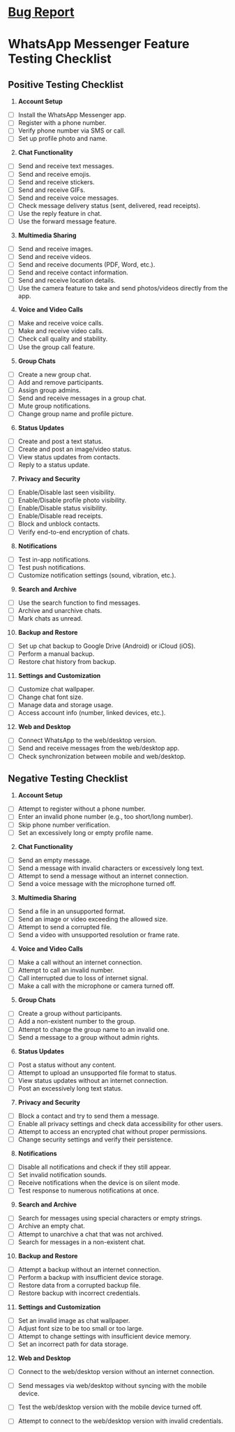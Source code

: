 # [Bug Report](https://docs.google.com/spreadsheets/d/1ywhOfQO-MuCqIasLd8PvBEEiugHt4QTsaVTWX_Kyxvk/edit?usp=sharing)
# WhatsApp Messenger Feature Testing Checklist

## Positive Testing Checklist 
1. **Account Setup**
- [ ] Install the WhatsApp Messenger app.
- [ ] Register with a phone number.
- [ ] Verify phone number via SMS or call.
- [ ] Set up profile photo and name.
2. **Chat Functionality**
- [ ] Send and receive text messages.
- [ ] Send and receive emojis.
- [ ] Send and receive stickers.
- [ ] Send and receive GIFs.
- [ ] Send and receive voice messages.
- [ ]  Check message delivery status (sent, delivered, read receipts).
- [ ] Use the reply feature in chat.
- [ ] Use the forward message feature.
3. **Multimedia Sharing**
- [ ] Send and receive images.
- [ ] Send and receive videos.
- [ ] Send and receive documents (PDF, Word, etc.).
- [ ] Send and receive contact information.
- [ ] Send and receive location details.
- [ ] Use the camera feature to take and send photos/videos directly from the app.
4. **Voice and Video Calls**
- [ ] Make and receive voice calls.
- [ ] Make and receive video calls.
- [ ] Check call quality and stability.
- [ ] Use the group call feature.
5. **Group Chats**
- [ ] Create a new group chat.
- [ ]  Add and remove participants.
- [ ]  Assign group admins.
- [ ]  Send and receive messages in a group chat.
- [ ]  Mute group notifications.
- [ ]  Change group name and profile picture.
6. **Status Updates**
- [ ] Create and post a text status.
- [ ]  Create and post an image/video status.
- [ ]  View status updates from contacts.
- [ ]  Reply to a status update.
7. **Privacy and Security**
- [ ] Enable/Disable last seen visibility.
- [ ] Enable/Disable profile photo visibility.
- [ ] Enable/Disable status visibility.
- [ ] Enable/Disable read receipts.
- [ ] Block and unblock contacts.
- [ ] Verify end-to-end encryption of chats.
8. **Notifications**
- [ ] Test in-app notifications.
- [ ] Test push notifications.
- [ ]  Customize notification settings (sound, vibration, etc.).
9. **Search and Archive**
- [ ] Use the search function to find messages.
- [ ] Archive and unarchive chats.
- [ ] Mark chats as unread.
10. **Backup and Restore**
- [ ] Set up chat backup to Google Drive (Android) or iCloud (iOS).
- [ ] Perform a manual backup.
- [ ] Restore chat history from backup.
11. **Settings and Customization**
- [ ] Customize chat wallpaper.
- [ ] Change chat font size.
- [ ] Manage data and storage usage.
- [ ] Access account info (number, linked devices, etc.).
12. **Web and Desktop**
- [ ] Connect WhatsApp to the web/desktop version.
- [ ] Send and receive messages from the web/desktop app.
- [ ] Check synchronization between mobile and web/desktop.

## Negative Testing Checklist 
1. **Account Setup**
- [ ] Attempt to register without a phone number.
- [ ] Enter an invalid phone number (e.g., too short/long number).
- [ ] Skip phone number verification.
- [ ] Set an excessively long or empty profile name.
2. **Chat Functionality**
- [ ] Send an empty message.
- [ ] Send a message with invalid characters or excessively long text.
- [ ] Attempt to send a message without an internet connection.
- [ ] Send a voice message with the microphone turned off.
3. **Multimedia Sharing**
- [ ] Send a file in an unsupported format.
- [ ] Send an image or video exceeding the allowed size.
- [ ] Attempt to send a corrupted file.
- [ ] Send a video with unsupported resolution or frame rate.
4. **Voice and Video Calls**
- [ ] Make a call without an internet connection.
- [ ] Attempt to call an invalid number.
- [ ] Call interrupted due to loss of internet signal.
- [ ] Make a call with the microphone or camera turned off.
5. **Group Chats**
- [ ] Create a group without participants.
- [ ] Add a non-existent number to the group.
- [ ] Attempt to change the group name to an invalid one.
- [ ] Send a message to a group without admin rights.
6. **Status Updates**
- [ ] Post a status without any content.
- [ ] Attempt to upload an unsupported file format to status.
- [ ] View status updates without an internet connection.
- [ ] Post an excessively long text status.
7. **Privacy and Security**
- [ ] Block a contact and try to send them a message.
- [ ] Enable all privacy settings and check data accessibility for other users.
- [ ] Attempt to access an encrypted chat without proper permissions.
- [ ] Change security settings and verify their persistence.
8. **Notifications**
- [ ] Disable all notifications and check if they still appear.
- [ ] Set invalid notification sounds.
- [ ] Receive notifications when the device is on silent mode.
- [ ] Test response to numerous notifications at once.
9. **Search and Archive**
- [ ] Search for messages using special characters or empty strings.
- [ ] Archive an empty chat.
- [ ] Attempt to unarchive a chat that was not archived.
- [ ] Search for messages in a non-existent chat.
10. **Backup and Restore**
- [ ] Attempt a backup without an internet connection.
- [ ] Perform a backup with insufficient device storage.
- [ ] Restore data from a corrupted backup file.
- [ ] Restore backup with incorrect credentials.
11. **Settings and Customization**
- [ ] Set an invalid image as chat wallpaper.
- [ ] Adjust font size to be too small or too large.
- [ ] Attempt to change settings with insufficient device memory.
- [ ] Set an incorrect path for data storage.
12. **Web and Desktop**
- [ ] Connect to the web/desktop version without an internet connection.
- [ ] Send messages via web/desktop without syncing with the mobile device.
- [ ] Test the web/desktop version with the mobile device turned off.
- [ ] Attempt to connect to the web/desktop version with invalid credentials.

